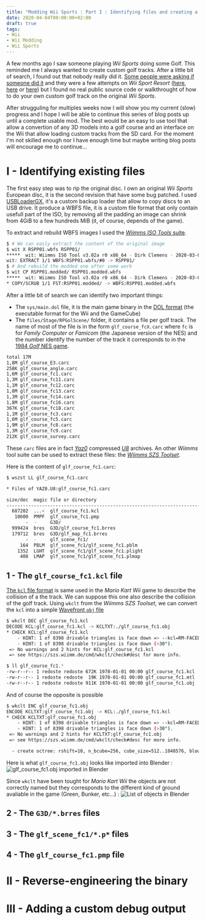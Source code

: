 ```yaml
---
title: "Modding Wii Sports : Part I : Identifying files and creating a debug output"
date: 2020-04-04T00:00:00+02:00
draft: true
tags:
- Wii
- Wii Modding
- Wii Sports
---
```


A few months ago I saw someone playing *Wii Sports* doing some Golf. This reminded me I always wanted to create custom golf tracks. After a little bit of search, I found out that nobody really did it. [Some people were asking if someone did it](https://www.reddit.com/r/WiiHacks/comments/ec5829/looking_for_wii_sports_golf_mods/) and they were a few attempts on *Wii Sport Resort* ([here](https://youtu.be/aQiqRE5HbYI), [here](https://www.reddit.com/r/WiiHacks/comments/f2lq45/fully_custom_wii_sports_golf_course/) or [here](https://www.reddit.com/r/WiiHacks/comments/f0kt3z/custom_wii_sports_golf_course_poc/)) but I found no real public source code or walkthrought of how to do your own custom golf track on the original *Wii Sports*.

After strugguling for multiples weeks now I will show you my current (slow) progress and I hope I will be able to continue this series of blog posts up until a complete usable mod. The best would be an easy to use tool that allow a convertion of any 3D models into a golf course and an interface on the Wii that allow loading custom tracks from the SD card. For the moment I'm not skilled enough nor I have enough time but maybe writing blog posts will encourage me to continue...

# I - Identifying existing files

The first easy step was to rip the original disc. I own an original *Wii Sports* European disc, it is the second revision that have some bug patched. I used [USBLoaderGX](), it's a custom backup loader that allow to copy discs to an USB drive. It produce a WBFS file, it is a custom file format that only contain usefull part of the ISO, by removing all the padding an image can shrink from 4GiB to a few hundreds MiB (it, of course, depends of the game).

To extract and rebuild WBFS images I used the [*Wiimms ISO Tools* suite](https://wit.wiimm.de/).
```bash
$ # We can easly extract the content of the original image
$ wit X RSPP01.wbfs RSPP01/
*****  wit: Wiimms ISO Tool v3.02a r0 x86_64 - Dirk Clemens - 2020-03-07  *****
wit: EXTRACT 1/1 WBFS:RSPP01.wbfs/#0 -> RSPP01/
$ # And rebuild the modded one after some work
$ wit CP RSPP01.modded/ RSPP01.modded.wbfs
*****  wit: Wiimms ISO Tool v3.02a r0 x86_64 - Dirk Clemens - 2020-03-07  *****
* COPY/SCRUB 1/1 FST:RSPP01.modded/ -> WBFS:RSPP01.modded.wbfs
```

After a little bit of search we can identify two important things:
* The `sys/main.dol` file, it is the main game binary in the [DOL format](https://wiibrew.org/wiki/DOL) (the executable format for the Wii and the GameCube)
* The `files/Stage/RPGolScene/` folder, it contains a file per golf track. The name of most of the file is in the form `glf_course_fcX.carc` where `fc` is for *Family Computer* or *Famicom* (the Japanese version of the NES) and the number identify the number of the track it corresponds to in the [1984 *Golf* NES game](https://en.wikipedia.org/wiki/Golf_(1984_video_game)).
```bash
total 17M
1,8M glf_course_E3.carc
258K glf_course_angle.carc
1,6M glf_course_fc1.carc
1,3M glf_course_fc11.carc
1,1M glf_course_fc12.carc
1,8M glf_course_fc13.carc
1,3M glf_course_fc14.carc
1,8M glf_course_fc16.carc
367K glf_course_fc18.carc
1,1M glf_course_fc3.carc
1,6M glf_course_fc5.carc
1,9M glf_course_fc8.carc
1,3M glf_course_fc9.carc
212K glf_course_survey.carc
```

These `carc` files are in fact [*Yaz0*](http://wiki.tockdom.com/wiki/Yaz0) compressed [*U8*](http://wiki.tockdom.com/wiki/U8) archives. An other *Wiimms* tool suite can be used to extract these files: the [*Wiimms SZS Toolset*](https://szs.wiimm.de/).

Here is the content of `glf_course_fc1.carc`:
```bash
$ wszst LL glf_course_fc1.carc

* Files of YAZ0.U8:glf_course_fc1.carc

size/dec  magic file or directory
-------------------------------------------------------------------------------
  687202  ...<  glf_course_fc1.kcl
   10600  PMPF  glf_course_fc1.pmp
       -  -     G3D/
  999424  bres  G3D/glf_course_fc1.brres
  179712  bres  G3D/glf_map_fc1.brres
       -  -     glf_scene_fc1/
     164  PBLM  glf_scene_fc1/glf_scene_fc1.pblm
    1352  LGHT  glf_scene_fc1/glf_scene_fc1.plight
     408  LMAP  glf_scene_fc1/glf_scene_fc1.plmap
```

## 1 - The `glf_course_fc1.kcl` file

[The `kcl` file format](http://wiki.tockdom.com/wiki/KCL) is same used in the *Mario Kart Wii* game to describe the collision of a the track. We can suppose this one also describe the collision of the golf track. Using `wkclt` from the *Wiimms SZS Toolset*, we can convert the `kcl` into a simple [Wavefront `obj` file](https://en.wikipedia.org/wiki/Wavefront_.obj_file)
```bash
$ wkclt DEC glf_course_fc1.kcl
DECODE KCL:glf_course_fc1.kcl -> KCLTXT:./glf_course_fc1.obj
* CHECK KCL:glf_course_fc1.kcl
    - HINT: 1 of 8398 drivable triangles is face down => --kcl=RM-FACEDOWN
    - HINT: 1 of 8398 drivable triangles is face down (>30°).
 => No warnings and 2 hints for KCL:glf_course_fc1.kcl
 => see https://szs.wiimm.de/cmd/wkclt/check#desc for more info.

$ ll glf_course_fc1.*
-rw-r--r-- 1 redoste redoste 672K 1970-01-01 00:00 glf_course_fc1.kcl
-rw-r--r-- 1 redoste redoste  19K 1970-01-01 00:00 glf_course_fc1.mtl
-rw-r--r-- 1 redoste redoste 911K 1970-01-01 00:00 glf_course_fc1.obj
```
And of course the opposite is possible
```bash
$ wkclt ENC glf_course_fc1.obj
ENCODE KCLTXT:glf_course_fc1.obj -> KCL:./glf_course_fc1.kcl
* CHECK KCLTXT:glf_course_fc1.obj
    - HINT: 1 of 8398 drivable triangles is face down => --kcl=RM-FACEDOWN
    - HINT: 1 of 8398 drivable triangles is face down (>30°).
 => No warnings and 2 hints for KCLTXT:glf_course_fc1.obj
 => see https://szs.wiimm.de/cmd/wkclt/check#desc for more info.

  - create octree: rshift=10, n_bcube=256, cube_size=512..1048576, blow=400, max_tri=30, max_depth=10, fast=0
```

Here is what `glf_course_fc1.obj` looks like imported into Blender :
![glf_course_fc1.obj imported in Blender](/img/19700101-wii-sports-modding-1/fc1_imported_in_blender.png)

Since `wkclt` have been tought for *Mario Kart Wii* the objects are not correctly named but they corresponds to the different kind of ground avaliable in the game (Green, Bunker, etc...) :
![List of objects in Blender](/img/19700101-wii-sports-modding-1/fc1_imported_in_blender_objects_list.png)

## 2 - The `G3D/*.brres` files

## 3 - The `glf_scene_fc1/*.p*` files

## 4 - The `glf_course_fc1.pmp` file

# II - Reverse-engineering the binary

# III - Adding a custom debug output
